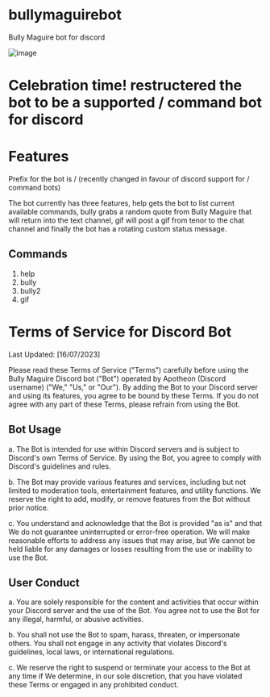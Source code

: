 # bullymaguirebot
Bully Maguire bot for discord

![image](https://user-images.githubusercontent.com/31955728/202913386-2f9b383e-bf42-40ba-895d-68b87b8f50cb.jpg)

# Celebration time! restructered the bot to be a supported / command bot for discord

# Features

Prefix for the bot is / (recently changed in favour of discord support for / command bots)

The bot currently has three features, help gets the bot to list current available commands, bully grabs a random quote from Bully Maguire that will return into the text channel, gif will post a gif from tenor to the chat channel and finally the bot has a rotating custom status message.

## Commands

1. help
2. bully
3. bully2
4. gif


# Terms of Service for Discord Bot

Last Updated: [16/07/2023]

Please read these Terms of Service ("Terms") carefully before using the Bully Maguire Discord bot ("Bot") operated by Apotheon (Discord username) ("We," "Us," or "Our"). By adding the Bot to your Discord server and using its features, you agree to be bound by these Terms. If you do not agree with any part of these Terms, please refrain from using the Bot.

## Bot Usage

a. The Bot is intended for use within Discord servers and is subject to Discord's own Terms of Service. By using the Bot, you agree to comply with Discord's guidelines and rules.

b. The Bot may provide various features and services, including but not limited to moderation tools, entertainment features, and utility functions. We reserve the right to add, modify, or remove features from the Bot without prior notice.

c. You understand and acknowledge that the Bot is provided "as is" and that We do not guarantee uninterrupted or error-free operation. We will make reasonable efforts to address any issues that may arise, but We cannot be held liable for any damages or losses resulting from the use or inability to use the Bot.

## User Conduct

a. You are solely responsible for the content and activities that occur within your Discord server and the use of the Bot. You agree not to use the Bot for any illegal, harmful, or abusive activities.

b. You shall not use the Bot to spam, harass, threaten, or impersonate others. You shall not engage in any activity that violates Discord's guidelines, local laws, or international regulations.

c. We reserve the right to suspend or terminate your access to the Bot at any time if We determine, in our sole discretion, that you have violated these Terms or engaged in any prohibited conduct.
